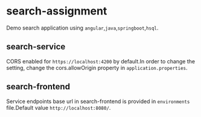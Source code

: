# search-assignment
Demo search application using `angular`,`java`,`springboot`,`hsql`.

## search-service
  CORS enabled for `https://localhost:4200` by default.In order to change the setting, change the cors.allowOrigin property in `application.properties`.

## search-frontend
  Service endpoints base url in search-frontend is provided in `environments` file.Default value `http://localhost:8080/`.
